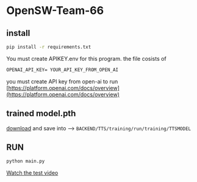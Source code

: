 # OpenSW-Team-66

## install
``` cmd
pip install -r requirements.txt
```

You must create APIKEY.env for this program.
the file cosists of 
``` markdown
OPENAI_API_KEY= YOUR_API_KEY_FROM_OPEN_AI
```
you must create API key from open-ai to run 
[https://platform.openai.com/docs/overview](https://platform.openai.com/docs/overview)


## trained model.pth
[download](https://1drv.ms/u/s!AmtfKlFp1bieg41RKB_MvACAbzrDHQ?embed=1) and save into 
--> `BACKEND/TTS/training/run/training/TTSMODEL`


## RUN
``` cmd
python main.py
```

[Watch the test video](https://raw.githubusercontent.com/mine3873/OpenSW-Team-66/raw/master/BACKEND/src/video/test.mp4)
